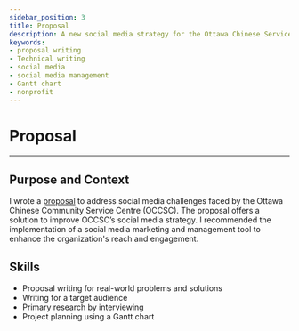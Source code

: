 ```yaml
---
sidebar_position: 3
title: Proposal
description: A new social media strategy for the Ottawa Chinese Service Centre
keywords: 
- proposal writing
- Technical writing
- social media
- social media management 
- Gantt chart
- nonprofit
---
```

# Proposal

---

## Purpose and Context

I wrote a [proposal](https://www.dropbox.com/scl/fi/v20xqv5eg9osaa9arw530/JGuinoiseau-Proposal.pdf?rlkey=lr0mt8wksd2yo7hxrdh0628g9&st=tyklic77&dl=0) to address social media challenges faced by the Ottawa Chinese Community Service Centre (OCCSC). The proposal offers a solution to improve OCCSC’s social media strategy. I recommended the implementation of a social media marketing and management tool to enhance the organization's reach and engagement. 

## Skills
- Proposal writing for real-world problems and solutions
- Writing for a target audience
- Primary research by interviewing 
- Project planning using a Gantt chart


